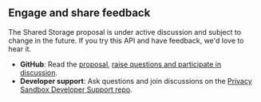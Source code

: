 ## Engage and share feedback

The Shared Storage proposal is under active discussion and subject to change
in the future. If you try this API and have feedback, we'd love to hear it.

-  **GitHub**: Read the
   [proposal](https://github.com/pythagoraskitty/shared-storage), [raise questions and participate in discussion](https://github.com/pythagoraskitty/shared-storage/issues).
-  **Developer support**: Ask questions and join discussions on the
   [Privacy Sandbox Developer Support repo](https://github.com/GoogleChromeLabs/privacy-sandbox-dev-support).

